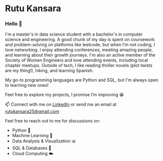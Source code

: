 # Rutu Kansara

### Hello 👋

I'm a master's in data science student with a bachelor's in computer science and engineering. A good chunk of my day is spent on coursework and problem-solving on platforms like leetcode, but when I'm not coding, I love networking. I enjoy attending conferences, meeting amazing people, and learning about their growth journeys. I'm also an active member of the Society of Women Engineers and love attending events, including local chapter meetups. Outside of tech, I like reading thriller novels (plot twists are my thing!), hiking, and learning Spanish.

My go-to programming languages are Python and SQL, but I'm always open to learning new ones!

Feel free to explore my projects, I promise I’m improving 😁

📫 Connect with me on [LinkedIn](https://www.linkedin.com/in/rutukansara01/) or send me an email at rutukansara25@gmail.com


Feel free to reach out to me for discussions on:

- Python 🐍
- Machine Learning 🤖
- Data Analysis & Visualization 📊
- SQL & Databases 💾
- Cloud Computing ☁️

<!--
**rutukansara/rutukansara** is a ✨ _special_ ✨ repository because its `README.md` (this file) appears on your GitHub profile.

Here are some ideas to get you started:

- 🔭 I’m currently working on ...
- 🌱 I’m currently learning ...
- 👯 I’m looking to collaborate on ...
- 🤔 I’m looking for help with ...
- 💬 Ask me about ...
- 📫 How to reach me: ...
- 😄 Pronouns: ...
- ...⚡ Fun fact: 
-->
